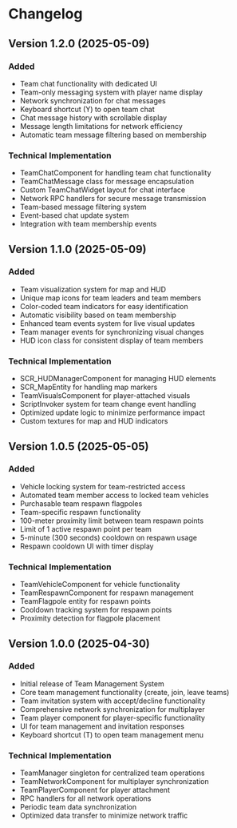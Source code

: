 # Changelog

## Version 1.2.0 (2025-05-09)

### Added
- Team chat functionality with dedicated UI
- Team-only messaging system with player name display
- Network synchronization for chat messages
- Keyboard shortcut (Y) to open team chat
- Chat message history with scrollable display
- Message length limitations for network efficiency
- Automatic team message filtering based on membership

### Technical Implementation
- TeamChatComponent for handling team chat functionality
- TeamChatMessage class for message encapsulation
- Custom TeamChatWidget layout for chat interface
- Network RPC handlers for secure message transmission
- Team-based message filtering system
- Event-based chat update system
- Integration with team membership events

## Version 1.1.0 (2025-05-09)

### Added
- Team visualization system for map and HUD
- Unique map icons for team leaders and team members
- Color-coded team indicators for easy identification
- Automatic visibility based on team membership
- Enhanced team events system for live visual updates
- Team manager events for synchronizing visual changes
- HUD icon class for consistent display of team members

### Technical Implementation
- SCR_HUDManagerComponent for managing HUD elements
- SCR_MapEntity for handling map markers
- TeamVisualsComponent for player-attached visuals
- ScriptInvoker system for team change event handling
- Optimized update logic to minimize performance impact
- Custom textures for map and HUD indicators

## Version 1.0.5 (2025-05-05)

### Added
- Vehicle locking system for team-restricted access
- Automated team member access to locked team vehicles
- Purchasable team respawn flagpoles
- Team-specific respawn functionality
- 100-meter proximity limit between team respawn points
- Limit of 1 active respawn point per team
- 5-minute (300 seconds) cooldown on respawn usage
- Respawn cooldown UI with timer display

### Technical Implementation
- TeamVehicleComponent for vehicle functionality
- TeamRespawnComponent for respawn management
- TeamFlagpole entity for respawn points
- Cooldown tracking system for respawn points
- Proximity detection for flagpole placement

## Version 1.0.0 (2025-04-30)

### Added
- Initial release of Team Management System
- Core team management functionality (create, join, leave teams)
- Team invitation system with accept/decline functionality
- Comprehensive network synchronization for multiplayer
- Team player component for player-specific functionality
- UI for team management and invitation responses
- Keyboard shortcut (T) to open team management menu

### Technical Implementation
- TeamManager singleton for centralized team operations
- TeamNetworkComponent for multiplayer synchronization
- TeamPlayerComponent for player attachment
- RPC handlers for all network operations
- Periodic team data synchronization
- Optimized data transfer to minimize network traffic